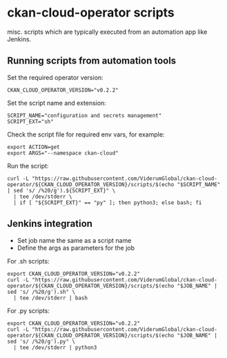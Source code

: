 # ckan-cloud-operator scripts

misc. scripts which are typically executed from an automation app like Jenkins.

## Running scripts from automation tools

Set the required operator version:

```
CKAN_CLOUD_OPERATOR_VERSION="v0.2.2"
```

Set the script name and extension:

```
SCRIPT_NAME="configuration and secrets management"
SCRIPT_EXT="sh"
```

Check the script file for required env vars, for example:

```
export ACTION=get
export ARGS="--namespace ckan-cloud"
```

Run the script:

```
curl -L "https://raw.githubusercontent.com/ViderumGlobal/ckan-cloud-operator/${CKAN_CLOUD_OPERATOR_VERSION}/scripts/$(echo "$SCRIPT_NAME" | sed 's/ /%20/g').${SCRIPT_EXT}" \
  | tee /dev/stderr \
  | if [ "${SCRIPT_EXT}" == "py" ]; then python3; else bash; fi
```

## Jenkins integration

* Set job name the same as a script name
* Define the args as parameters for the job

For .sh scripts:

```
export CKAN_CLOUD_OPERATOR_VERSION="v0.2.2"
curl -L "https://raw.githubusercontent.com/ViderumGlobal/ckan-cloud-operator/${CKAN_CLOUD_OPERATOR_VERSION}/scripts/$(echo "$JOB_NAME" | sed 's/ /%20/g').sh" \
  | tee /dev/stderr | bash
```

For .py scripts:

```
export CKAN_CLOUD_OPERATOR_VERSION="v0.2.2"
curl -L "https://raw.githubusercontent.com/ViderumGlobal/ckan-cloud-operator/${CKAN_CLOUD_OPERATOR_VERSION}/scripts/$(echo "$JOB_NAME" | sed 's/ /%20/g').py" \
  | tee /dev/stderr | python3
```
